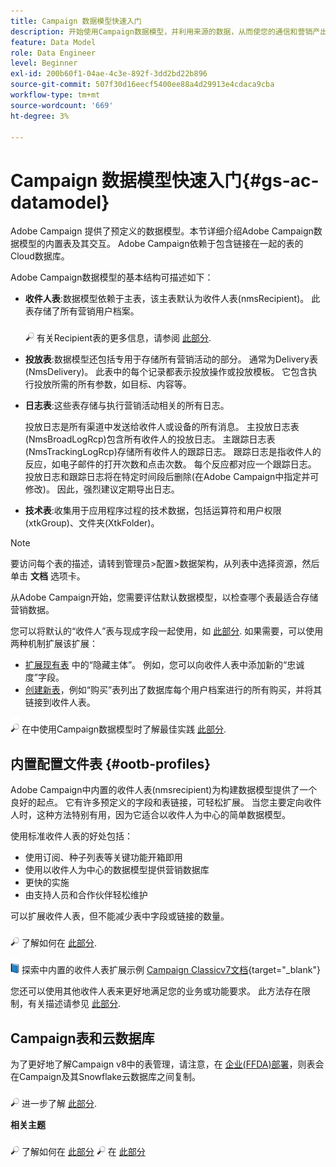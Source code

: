 ```yaml
---
title: Campaign 数据模型快速入门
description: 开始使用Campaign数据模型，并利用来源的数据，从而使您的通信和营销产出受益。
feature: Data Model
role: Data Engineer
level: Beginner
exl-id: 200b60f1-04ae-4c3e-892f-3dd2bd22b896
source-git-commit: 507f30d16eecf5400ee88a4d29913e4cdaca9cba
workflow-type: tm+mt
source-wordcount: '669'
ht-degree: 3%

---
```


# Campaign 数据模型快速入门{#gs-ac-datamodel}

Adobe Campaign 提供了预定义的数据模型。本节详细介绍Adobe Campaign数据模型的内置表及其交互。 Adobe Campaign依赖于包含链接在一起的表的Cloud数据库。

Adobe Campaign数据模型的基本结构可描述如下：

* **收件人表**:数据模型依赖于主表，该主表默认为收件人表(nmsRecipient)。 此表存储了所有营销用户档案。

   ![](../assets/do-not-localize/glass.png) 有关Recipient表的更多信息，请参阅 [此部分](#ootb-profiles).

* **投放表**:数据模型还包括专用于存储所有营销活动的部分。 通常为Delivery表(NmsDelivery)。 此表中的每个记录都表示投放操作或投放模板。 它包含执行投放所需的所有参数，如目标、内容等。

* **日志表**:这些表存储与执行营销活动相关的所有日志。

   投放日志是所有渠道中发送给收件人或设备的所有消息。 主投放日志表(NmsBroadLogRcp)包含所有收件人的投放日志。
主跟踪日志表(NmsTrackingLogRcp)存储所有收件人的跟踪日志。 跟踪日志是指收件人的反应，如电子邮件的打开次数和点击次数。 每个反应都对应一个跟踪日志。
投放日志和跟踪日志将在特定时间段后删除(在Adobe Campaign中指定并可修改)。 因此，强烈建议定期导出日志。

* **技术表**:收集用于应用程序过程的技术数据，包括运算符和用户权限(xtkGroup)、文件夹(XtkFolder)。

>[!NOTE]
>
>要访问每个表的描述，请转到管理员>配置>数据架构，从列表中选择资源，然后单击 **文档** 选项卡。

从Adobe Campaign开始，您需要评估默认数据模型，以检查哪个表最适合存储营销数据。

您可以将默认的“收件人”表与现成字段一起使用，如 [此部分](#ootb-profiles). 如果需要，可以使用两种机制扩展该扩展：

* [扩展现有表](extend-schema.md) 中的“隐藏主体”。 例如，您可以向收件人表中添加新的“忠诚度”字段。
* [创建新表](create-schema.md)，例如“购买”表列出了数据库每个用户档案进行的所有购买，并将其链接到收件人表。

![](../assets/do-not-localize/glass.png) 在中使用Campaign数据模型时了解最佳实践 [此部分](datamodel-best-practices.md).

## 内置配置文件表 {#ootb-profiles}

Adobe Campaign中内置的收件人表(nmsrecipient)为构建数据模型提供了一个良好的起点。 它有许多预定义的字段和表链接，可轻松扩展。 当您主要定向收件人时，这种方法特别有用，因为它适合以收件人为中心的简单数据模型。

使用标准收件人表的好处包括：

* 使用订阅、种子列表等关键功能开箱即用
* 使用以收件人为中心的数据模型提供营销数据库
* 更快的实施
* 由支持人员和合作伙伴轻松维护

可以扩展收件人表，但不能减少表中字段或链接的数量。

![](../assets/do-not-localize/glass.png) 了解如何在 [此部分](extend-schema.md).

![](../assets/do-not-localize/book.png) 探索中内置的收件人表扩展示例 [Campaign Classicv7文档](https://experienceleague.adobe.com/docs/campaign-classic/using/configuring-campaign-classic/editing-schemas/examples-of-schemas-edition.html?lang=en#extending-a-table){target=&quot;_blank&quot;}

您还可以使用其他收件人表来更好地满足您的业务或功能要求。 此方法存在限制，有关描述请参见 [此部分](custom-recipient.md).

## Campaign表和云数据库

为了更好地了解Campaign v8中的表管理，请注意，在 [企业(FFDA)部署](../architecture/enterprise-deployment.md)，则表会在Campaign及其Snowflake云数据库之间复制。

![](../assets/do-not-localize/glass.png) 进一步了解 [此部分](../architecture/replication.md).

**相关主题**

![](../assets/do-not-localize/glass.png) 了解如何在 [此部分](../start/import.md)
![](../assets/do-not-localize/glass.png) 在 [此部分](../start/audiences.md)
